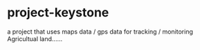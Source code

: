 # project-keystone
a project that uses maps data / gps data for tracking / monitoring Agricultual land......
